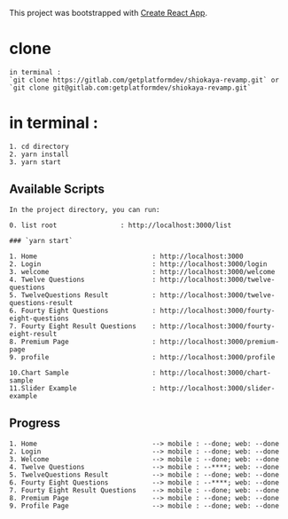 This project was bootstrapped with [Create React App](https://github.com/facebook/create-react-app).

# clone

    in terminal :
    `git clone https://gitlab.com/getplatformdev/shiokaya-revamp.git` or
    `git clone git@gitlab.com:getplatformdev/shiokaya-revamp.git`

# in terminal :

    1. cd directory
    2. yarn install
    3. yarn start

## Available Scripts

    In the project directory, you can run:

    0. list root                : http://localhost:3000/list

    ### `yarn start`

    1. Home                             : http://localhost:3000
    2. Login                            : http://localhost:3000/login
    3. welcome                          : http://localhost:3000/welcome
    4. Twelve Questions                 : http://localhost:3000/twelve-questions
    5. TwelveQuestions Result           : http://localhost:3000/twelve-questions-result
    6. Fourty Eight Questions           : http://localhost:3000/fourty-eight-questions
    7. Fourty Eight Result Questions    : http://localhost:3000/fourty-eight-result
    8. Premium Page                     : http://localhost:3000/premium-page
    9. profile                          : http://localhost:3000/profile

    10.Chart Sample                     : http://localhost:3000/chart-sample
    11.Slider Example                   : http://localhost:3000/slider-example

## Progress

    1. Home                             --> mobile : --done; web: --done
    2. Login                            --> mobile : --done; web: --done
    3. Welcome                          --> mobile : --done; web: --done
    4. Twelve Questions                 --> mobile : --****; web: --done
    5. TwelveQuestions Result           --> mobile : --done; web: --done
    6. Fourty Eight Questions           --> mobile : --****; web: --done
    7. Fourty Eight Result Questions    --> mobile : --done; web: --done
    8. Premium Page                     --> mobile : --done; web: --done
    9. Profile Page                     --> mobile : --done; web: --done
